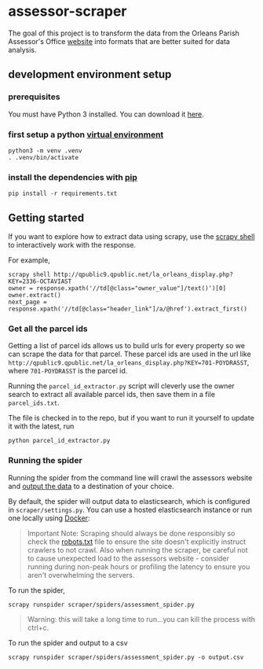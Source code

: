 # assessor-scraper

The goal of this project is to transform the data from the Orleans Parish
Assessor's Office [website](http://nolaassessor.com/) into formats that
are better suited for data analysis.

## development environment setup

### prerequisites

You must have Python 3 installed.  You can download it
[here](https://www.python.org/downloads/).

### first setup a python [virtual environment](https://docs.python.org/3/library/venv.html#creating-virtual-environments)

```
python3 -m venv .venv
. .venv/bin/activate
```

### install the dependencies with [pip](https://pip.pypa.io/en/stable/user_guide/#requirements-files)
```
pip install -r requirements.txt
```


## Getting started

If you want to explore how to extract data using scrapy, use the [scrapy
shell](https://doc.scrapy.org/en/latest/intro/tutorial.html#extracting-data) to interactively
work with the response.

For example,
```
scrapy shell http://qpublic9.qpublic.net/la_orleans_display.php?KEY=2336-OCTAVIAST
owner = response.xpath('//td[@class="owner_value"]/text()')[0]
owner.extract()
next_page = response.xpath('//td[@class="header_link"]/a/@href').extract_first()
```

### Get all the parcel ids

Getting a list of parcel ids allows us to build urls for every property
so we can scrape the data for that parcel.  These parcel ids are used
in the url like `http://qpublic9.qpublic.net/la_orleans_display.php?KEY=701-POYDRASST`,
where `701-POYDRASST` is the parcel id.

Running the `parcel_id_extractor.py` script will cleverly use the owner search to
extract all available parcel ids, then save them in a file `parcel_ids.txt`.

The file is checked in to the repo, but if you want to run it yourself
to update it with the latest, run 

```
python parcel_id_extractor.py
```


### Running the spider
Running the spider from the command line will crawl the assessors website and
[output the data](https://doc.scrapy.org/en/latest/topics/feed-exports.html) to a destination of your choice.

By default, the spider will output data to elasticsearch, which is configured
in `scraper/settings.py`. You can use a hosted elasticsearch instance or run one locally using
[Docker](https://store.docker.com/search?type=edition&offering=community):

> Important Note: Scraping should always be done responsibly so check the [robots.txt](http://www.robotstxt.org/robotstxt.html) file to ensure the site doesn't explicitly instruct crawlers to not crawl.  Also when running the scraper, be careful not to cause unexpected load to the assessors website - consider running during non-peak hours or profiling the latency to ensure you aren't overwhelming the servers.


To run the spider,
```
scrapy runspider scraper/spiders/assessment_spider.py
```
> Warning: this will take a long time to run...you can kill the process with ctrl+c.

To run the spider and output to a csv
```
scrapy runspider scraper/spiders/assessment_spider.py -o output.csv
```

